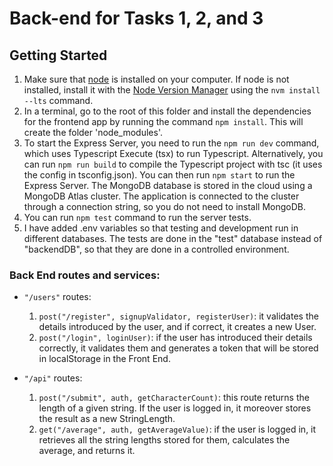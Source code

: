 # Back-end for Tasks 1, 2, and 3

## Getting Started

1. Make sure that [node](https://nodejs.org/en) is installed on your computer. If node is not installed, install it with the [Node Version Manager](https://github.com/nvm-sh/nvm?tab=readme-ov-file#long-term-support) using the `nvm install --lts` command.
2. In a terminal, go to the root of this folder and install the dependencies for the frontend app by running the command `npm install`. This will create the folder 'node_modules'.
3. To start the Express Server, you need to run the `npm run dev` command, which uses Typescript Execute (tsx) to run Typescript. Alternatively, you can run `npm run build` to compile the Typescript project with tsc (it uses the config in tsconfig.json). You can then run `npm start` to run the Express Server. The MongoDB database is stored in the cloud using a MongoDB Atlas cluster. The application is connected to the cluster through a connection string, so you do not need to install MongoDB.
4. You can run `npm test` command to run the server tests.
5. I have added .env variables so that testing and development run in different databases. The tests are done in the "test" database instead of "backendDB", so that they are done in a controlled environment. 


### Back End routes and services:

- `"/users"` routes:
    1. `post("/register", signupValidator, registerUser)`: it validates the details introduced by the user, and if correct, it creates a new User. 
    2. `post("/login", loginUser)`: if the user has introduced their details correctly, it validates them and generates a token that will be stored in localStorage in the Front End. 

- `"/api"` routes: 
    1. `post("/submit", auth, getCharacterCount)`: this route returns the length of a given string. If the user is logged in, it moreover stores the result as a new StringLength.
    2. `get("/average", auth, getAverageValue)`: if the user is logged in, it retrieves all the string lengths stored for them, calculates the average, and returns it.
